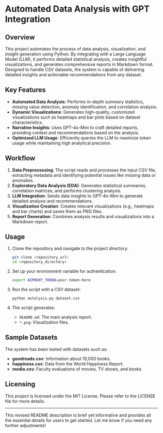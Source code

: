 # **Automated Data Analysis with GPT Integration**

## **Overview**
This project automates the process of data analysis, visualization, and insight generation using Python. By integrating with a Large Language Model (LLM), it performs detailed statistical analysis, creates insightful visualizations, and generates comprehensive reports in Markdown format. Designed to handle CSV datasets, the system is capable of delivering detailed insights and actionable recommendations from any dataset.

## **Key Features**
- **Automated Data Analysis**: Performs in-depth summary statistics, missing value detection, anomaly identification, and correlation analysis.
- **Dynamic Visualizations**: Generates high-quality, customized visualizations such as heatmaps and bar plots based on dataset characteristics.
- **Narrative Insights**: Uses GPT-4o-Mini to craft detailed reports, providing context and recommendations based on the analysis.
- **Optimized LLM Usage**: Efficiently queries the LLM to maximize token usage while maintaining high analytical precision.

## **Workflow**
1. **Data Preprocessing**: The script reads and processes the input CSV file, extracting metadata and identifying potential issues like missing data or anomalies.
2. **Exploratory Data Analysis (EDA)**: Generates statistical summaries, correlation matrices, and performs clustering analysis.
3. **LLM Integration**: Sends data insights to GPT-4o-Mini to generate detailed analysis and recommendations.
4. **Visualization Creation**: Creates relevant visualizations (e.g., heatmaps and bar charts) and saves them as PNG files.
5. **Report Generation**: Combines analysis results and visualizations into a Markdown report.

## **Usage**
1. Clone the repository and navigate to the project directory:
   ```bash
   git clone <repository_url>
   cd <repository_directory>
   ```

2. Set up your environment variable for authentication:
   ```bash
   export AIPROXY_TOKEN=your-token-here
   ```

3. Run the script with a CSV dataset:
   ```bash
   python autolysis.py dataset.csv
   ```

4. The script generates:
   - `README.md`: The main analysis report.
   - `*.png`: Visualization files.

## **Sample Datasets**
The system has been tested with datasets such as:
- **goodreads.csv**: Information about 10,000 books.
- **happiness.csv**: Data from the World Happiness Report.
- **media.csv**: Faculty evaluations of movies, TV shows, and books.

## **Licensing**
This project is licensed under the MIT License. Please refer to the LICENSE file for more details.

---

This revised README description is brief yet informative and provides all the essential details for users to get started. Let me know if you need any further adjustments!
